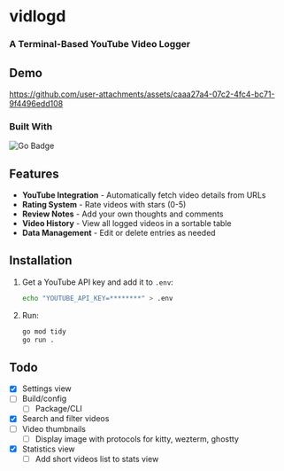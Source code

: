 # vidlogd

### A Terminal-Based YouTube Video Logger

## Demo

https://github.com/user-attachments/assets/caaa27a4-07c2-4fc4-bc71-9f4496edd108

### Built With

![Go Badge](https://img.shields.io/badge/Go-00ADD8?logo=go&logoColor=fff&style=for-the-badge)

## Features

- **YouTube Integration** - Automatically fetch video details from URLs
- **Rating System** - Rate videos with stars (0-5)
- **Review Notes** - Add your own thoughts and comments
- **Video History** - View all logged videos in a sortable table
- **Data Management** - Edit or delete entries as needed

## Installation

1. Get a YouTube API key and add it to `.env`:

   ```bash
   echo "YOUTUBE_API_KEY=********" > .env
   ```

2. Run:
   ```bash
   go mod tidy
   go run .
   ```

## Todo

- [x] Settings view
- [ ] Build/config
  - [ ] Package/CLI
- [x] Search and filter videos
- [ ] Video thumbnails
  - [ ] Display image with protocols for kitty, wezterm, ghostty
- [x] Statistics view
  - [ ] Add short videos list to stats view
